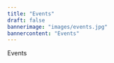```yaml
---
title: "Events"
draft: false
bannerimage: "images/events.jpg"
bannercontent: "Events"
---
```

Events
